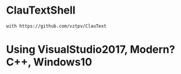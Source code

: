 # ClauTextShell
    with https://github.com/vztpv/ClauText 
 
# Using VisualStudio2017, Modern? C++, Windows10
